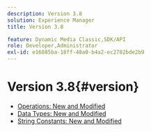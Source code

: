```yaml
---
description: Version 3.8
solution: Experience Manager
title: Version 3.8

feature: Dynamic Media Classic,SDK/API
role: Developer,Administrator
exl-id: e16885ba-18ff-48a0-b4a2-ec2782bde2b9
---
```

# Version 3.8{#version}

* [Operations: New and Modified](r-3-8-operations.md)
* [Data Types: New and Modified](r-3-8-types.md)
* [String Constants: New and Modified](r-3-8-string-constants.md)
